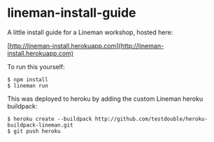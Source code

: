 # lineman-install-guide

A little install guide for a Lineman workshop, hosted here:

[http://lineman-install.herokuapp.com](http://lineman-install.herokuapp.com)

To run this yourself:

```
$ npm install
$ lineman run
```

This was deployed to heroku by adding the custom Lineman heroku buildpack:

```
$ heroku create --buildpack http://github.com/testdouble/heroku-buildpack-lineman.git
$ git push heroku
```
